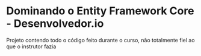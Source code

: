 # Dominando o Entity Framework Core - Desenvolvedor.io

Projeto contendo todo o código feito durante o curso, não totalmente fiel ao que o instrutor fazia
